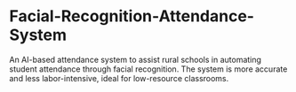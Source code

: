 # Facial-Recognition-Attendance-System
An AI-based attendance system to assist rural schools in automating student attendance through facial recognition. The system is more accurate and less labor-intensive, ideal for low-resource classrooms.
